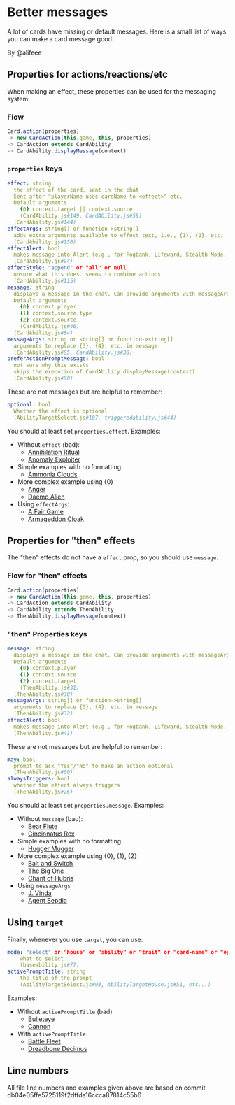 # Better messages

A lot of cards have missing or default messages. Here is a small list of ways you can make a card message good.

By @alifeee

## Properties for actions/reactions/etc

When making an effect, these properties can be used for the messaging system:

### Flow

```js
Card.action(properties)
-> new CardAction(this.game, this, properties)
-> CardAction extends CardAbility
-> CardAbility.displayMessage(context)
```

### `properties` keys

```yaml
effect: string
  the effect of the card, sent in the chat
  Sent after "playerName uses cardName to <effect>" etc.
  Default arguments
    {0} context.target || context.source
    (CardAbility.js#149, CardAbility.js#59)
  (CardAbility.js#144)
effectArgs: string[] or function->string[]
  adds extra arguments available to effect text, i.e., {1}, {2}, etc.
  (CardAbility.js#150)
effectAlert: bool
  makes message into Alert (e.g., for Fogbank, Lifeward, Stealth Mode, etc.)
  (CardAbility.js#94)
effectStyle: "append" or "all" or null
  unsure what this does. seems to combine actions
  (CardAbility.js#115)
message: string
  displays a message in the chat. Can provide arguments with messageArgs.
  Default arguments
    {0} context.player
    {1} context.source.type
    {2} context.source
    (CardAbility.js#46)
  (CardAbility.js#84)
messageArgs: string or string[] or function->string[]
  arguments to replace {3}, {4}, etc. in message
  (CardAbility.js#85, CardAbility.js#38)
preferActionPromptMessage: bool
  not sure why this exists
  skips the execution of CardAbility.displayMessage(context)
  (CardAbility.js#80)
```

These are not messages but are helpful to remember:

```yaml
optional: bool
  Whether the effect is optional
  (AbilityTargetSelect.js#107, triggeredability.js#44)
```

You should at least set `properties.effect`. Examples:

- Without `effect` (bad):
  - [Annihilation Ritual](../server/game/cards/01-Core/AnnihilationRitual.js)
  - [Anomaly Exploiter](../server/game/cards/01-Core/AnomalyExploiter.js)
- Simple examples with no formatting
  - [Ammonia Clouds](../server/game/cards/01-Core/AmmoniaClouds.js)
- More complex example using {0}
  - [Anger](../server/game/cards/01-Core/Anger.js)
  - [Daemo Alien](../server/game/cards/04-MM/DaemoAlien.js)
- Using `effectArgs`:
  - [A Fair Game](../server/game/cards/01-Core/AFairGame.js)
  - [Armageddon Cloak](../server/game/cards/01-Core/ArmageddonCloak.js)

## Properties for "then" effects

The "then" effects do not have a `effect` prop, so you should use `message`.

### Flow for "then" effects

```js
Card.action(properties)
-> new CardAction(this.game, this, properties)
-> CardAction extends CardAbility
-> CardAbility extends ThenAbility
-> ThenAbility.displayMessage(context)
```

### "then" Properties keys

```yaml
message: string
  displays a message in the chat. Can provide arguments with messageArgs.
  Default arguments
    {0} context.player
    {1} context.source
    {2} context.target
    (ThenAbility.js#31)
  (ThenAbility.js#30)
messageArgs: string[] or function->string[]
  arguments to replace {3}, {4}, etc. in message
  (ThenAbility.js#32)
effectAlert: bool
  makes message into Alert (e.g., for Fogbank, Lifeward, Stealth Mode, etc.)
  (ThenAbility.js#41)
```

These are not messages but are helpful to remember:

```yaml
may: bool
  prompt to ask "Yes"/"No" to make an action optional
  (ThenAbility.js#60)
alwaysTriggers: bool
  whether the effect always triggers
  (ThenAbility.js#26)
```

You should at least set `properties.message`. Examples:

- Without `message` (bad):
  - [Bear Flute](../server/game/cards/01-Core/BearFlute.js)
  - [Cincinnatus Rex](../server/game/cards/03-WC/CincinnatusRex.js)
- Simple examples with no formatting
  - [Hugger Mugger](../server/game/cards/03-WC/HuggerMugger.js)
- More complex example using {0}, {1}, {2}
  - [Bait and Switch](../server/game/cards/01-Core/BaitAndSwitch.js)
  - [The Big One](../server/game/cards/03-WC/TheBigOne.js)
  - [Chant of Hubris](../server/game/cards/03-WC/ChantOfHubris.js)
- Using `messageArgs`
  - [J. Vinda](../server/game/cards/03-WC/JVinda.js)
  - [Agent Sepdia](../server/game/cards/05-DT/AgentSepdia.js)

## Using `target`

Finally, whenever you use `target`, you can use:

```yaml
mode: "select" or "house" or "ability" or "trait" or "card-name" or "options"
    what to select
    (baseability.js#77)
activePromptTitle: string
    the title of the prompt
    (AbilityTargetSelect.js#93, AbilityTargetHouse.js#51, etc...)
```

Examples:

- Without `activePromptTitle` (bad)
  - [Bulleteye](../server/game/cards/01-Core/Bulleteye.js)
  - [Cannon](../server/game/cards/01-Core/Cannon.js)
- With `activePromptTitle`
  - [Battle Fleet](../server/game/cards/01-Core/BattleFleet.js)
  - [Dreadbone Decimus](../server/game/cards/04-MM/DreadboneDecimus.js)

## Line numbers

All file line numbers and examples given above are based on commit db04e05ffe5725119f2dffda16ccca87814c55b6
